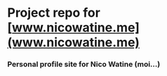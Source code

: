 # Project repo for [www.nicowatine.me](www.nicowatine.me)

### Personal profile site for Nico Watine (moi...)